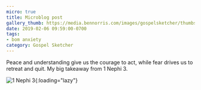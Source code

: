 ```yaml
---
micro: true
title: Microblog post
gallery_thumb: https://media.bennorris.com/images/gospelsketcher/thumbs/1-nephi-3.jpg
date: 2019-02-06 09:59:00-0700
tags:
- bom anxiety
category: Gospel Sketcher
---
```


Peace and understanding give us the courage to act, while fear drives us to retreat and quit. My big takeaway from 1 Nephi 3.

![1 Nephi 3](https://media.bennorris.com/images/gospelsketcher/bom-anxiety-study/1-nephi-3.jpg){:loading="lazy"}
